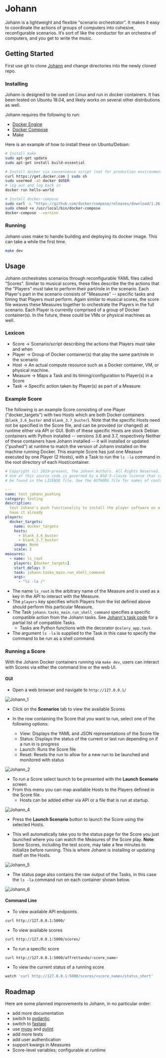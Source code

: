 # Johann

Johann is a lightweight and flexible “scenario orchestrator”. It makes it easy to
coordinate the actions of groups of computers into cohesive, reconfigurable scenarios.
It’s sort of like the conductor for an orchestra of computers, and _you_ get to write
the music.

## Getting Started

First use git to clone [Johann](https://github.com/johannsdg/johann) and change
directories into the newly cloned repo.

### Installing

Johann is designed to be used on Linux and run in docker containers. It has been tested
on Ubuntu 18.04, and likely works on several other distributions as well.

Johann requires the following to run:

- [Docker Engine](https://docs.docker.com/engine/install/#server)
- [Docker Compose](https://docs.docker.com/compose/install/)
- Make

Here is an example of how to install these on Ubuntu/Debian:

```bash
# Install make
sudo apt-get update
sudo apt-get install build-essential

# Install docker via convenience script (not for production environments)
curl https://get.docker.com | sudo sh
sudo usermod -aG docker $USER
# log out and log back in
docker run hello-world

# Install docker-compose
sudo curl -L "https://github.com/docker/compose/releases/download/1.26.2/docker-compose-$(uname -s)-$(uname -m)" -o /usr/local/bin/docker-compose
sudo chmod +x /usr/local/bin/docker-compose
docker-compose --version
```

### Running

Johann uses make to handle building and deploying its docker image. This can take a
while the first time.

```bash
make dev
```

## Usage

Johann orchestrates scenarios through reconfigurable YAML files called "Scores". Similar
to musical scores, these files describe the the actions that the "Players" must take to
perform their part/role in the scenario. Each Player's part in the scenario consists of
"Measures" -- specific tasks and timing that Players must perform. Again similar to
musical scores, the score file weaves these Measures together to orchestrate the Players
in the full scenario. Each Player is currently comprised of a group of Docker
container(s). In the future, these could be VMs or physical machines as well.

### Lexicon

- Score -> Scenario/script describing the actions that Players must take and when
- Player -> Group of Docker container(s) that play the same part/role in the scenario
- Host -> An actual compute resource such as a Docker container, VM, or physical
  machine.
- Measure -> Maps a Task and its timing/configuration to Player(s) in a Score
- Task -> Specific action taken by Player(s) as part of a Measure

### Example Score

The following is an example Score consisting of one Player ("docker_targets") with two
Hosts which are both Docker containers (`blank_3.6_buster` and `blank_3.7_buster`). Note
that the specific Hosts need not be specified in the Score file, and can be provided (or
changed) at runtime either via API or GUI. Both of these specific Hosts are stock Debian
containers with Python installed -- versions 3.6 and 3.7, respectively Neither of these
containers have Johann installed -- it will installed or updated ("pushed") at runtime
to match the version of Johann installed on the machine running Docker. This example
Score has just one Measure executed by one Player (2 Hosts), with a Task to run the
`ls -la` command in the root directory of each Host/container.

```yaml
# Copyright (c) 2019-present, The Johann Authors. All Rights Reserved.
# Use of this source code is governed by a BSD-3-clause license that can
# be found in the LICENSE file. See the AUTHORS file for names of contributors.

---
name: test_johann_pushing
category: testing
description:
  test Johann's push functionality to install the player software on a host that doesn't
  have it already
players:
  docker_targets:
    name: docker_targets
    hosts:
      - blank_3.6_buster
      - blank_3.7_buster
    image: None
    scale: 2
measures:
  - name: ls_root
    players: [docker_targets]
    start_delay: 0
    task: johann.tasks_main.run_shell_command
    args:
      - "ls -la /"
```

- The name `ls_root` is the arbitrary name of the Measure and is used as a key in the
  API to interact with the Measure.
- The `players` key specifies which Players from the list defined above should perform
  this particular Measure.
- The Task `johann.tasks_main.run_shell_command` specifies a specific compatible action
  from the Johann tasks. See
  [Johann's task code](https://github.com/johannsdg/johann/blob/master/johann/tasks_main.py)
  for a partial list of compatible Tasks.
  - Tasks are Python functions with the decorator `@celery_app.task`.
- The argument `ls -la` is supplied to the Task in this case to specify the command to
  be run as a shell command.

### Running a Score

With the Johann Docker containers running via `make dev`, users can interact with Scores
via either the command line or the web UI.

#### GUI

- Open a web browser and navigate to `http://127.0.0.1/`

![Johann_1](img/Johann_1.png)

- Click on the **Scenarios** tab to view the available Scores

- In the row containing the Score that you want to run, select one of the following
  options:
  - View: Displays the YAML and JSON representations of the Score file
  - Status: Displays the status of the current or last run depending on if a run in is
    progress
  - Launch: Runs the Score file
  - Reset: Resets the run to allow for a new run to be launched and monitored with
    status

![Johann_2](img/Johann_2.png)

- To run a Score select launch to be presented with the **Launch Scenario** screen.
- From this menu you can map available Hosts to the Players defined in the Score file.
  - Hosts can be added either via API or a file that is run at startup.

![Johann_4](img/Johann_4.png)

- Press the **Launch Scenario** button to launch the Score using the selected Hosts.

- This will automatically take you to the status page for the Score you just launched
  where you can watch the Measures of the Score play. **Note**: Some Scores, including
  the test score, may take a few minutes to initialize before running. This is where
  Johann is installing or updating itself on the Hosts.

![Johann_5](img/Johann_5.png)

- The status page also contains the raw output of the Tasks, in this case the `ls -la`
  command run on each container shown below.

![Johann_6](img/Johann_6.png)

#### Command Line

- To view available API endpoints

```sh
curl http://127.0.0.1:5000/
```

- To view available scores

```sh
curl http://127.0.0.1:5000/scores/
```

- To run a specific score

```sh
curl http://127.0.0.1:5000/affrettando/<score_name>
```

- To view the current status of a running score

```sh
watch 'curl http://127.0.0.1:5000/scores/<score_name>/status_short'
```

## Roadmap

Here are some planned improvements to Johann, in no particular order:

- add more documentation
- switch to [pydantic](https://github.com/samuelcolvin/pydantic)
- switch to [fastapi](https://github.com/tiangolo/fastapi)
- use [mypy](https://github.com/python/mypy) and
  [pylint](https://github.com/pycqa/pylint)
- add more tests
- add user authentication
- support kwargs in Measures
- Score-level variables; configurable at runtime

